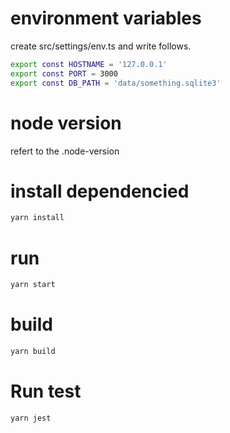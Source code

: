 # environment variables
create src/settings/env.ts and write follows.
```bash
export const HOSTNAME = '127.0.0.1'
export const PORT = 3000
export const DB_PATH = 'data/something.sqlite3'
```

# node version
refert to the .node-version

# install dependencied
```bash
yarn install
```

# run
```bash
yarn start
```

# build
```bash
yarn build
```

# Run test
```bash
yarn jest
```
